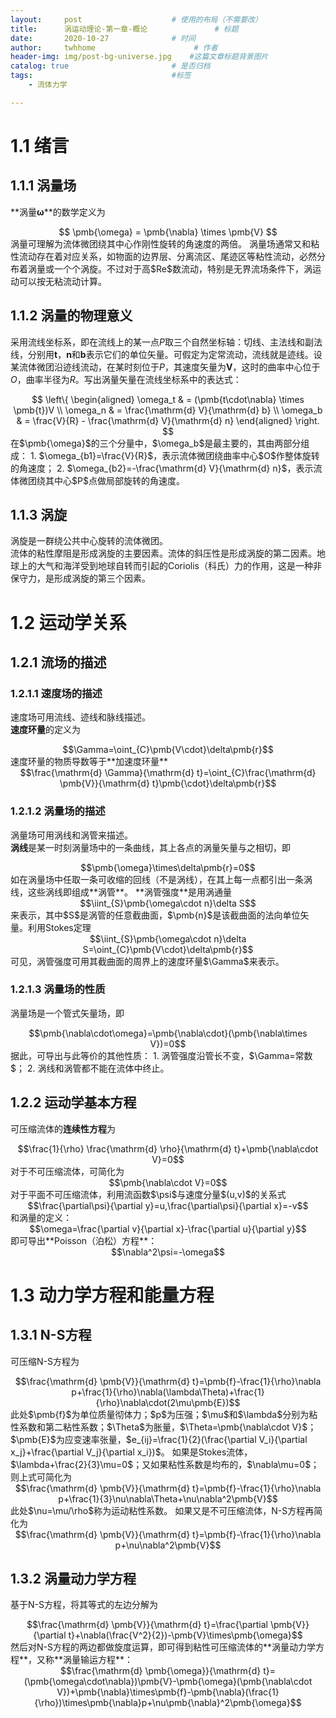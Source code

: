```yaml
---
layout:     post                    # 使用的布局（不需要改）
title:      涡运动理论-第一章-概论               # 标题 
date:       2020-10-27              # 时间
author:     twhhome                      # 作者
header-img: img/post-bg-universe.jpg    #这篇文章标题背景图片
catalog: true                       # 是否归档
tags:                               #标签
    - 流体力学

---
```


<head>
<!--    <script src="https://cdn.mathjax.org/mathjax/latest/MathJax.js?config=TeX-AMS-MML_HTMLorMML" type="text/javascript"></script>
    <script type="text/x-mathjax-config">
        MathJax.Hub.Config({
            tex2jax: {
            skipTags: ['script', 'noscript', 'style', 'textarea', 'pre'],
            inlineMath: [['$','$']]
            displayMath: [['$$','$$']]
            }
        });
    </script>-->
	<script type="text/x-mathjax-config">
		MathJax.Hub.Config({tex2jax: {inlineMath: [['$','$'], ['\\(','\\)']], displayMath: [ ['$$','$$'], ["\\[","\\]"] ]}});
	</script>
	<script type="text/javascript" async src="https://cdn.mathjax.org/mathjax/latest/MathJax.js?config=TeX-AMS_CHTML">
	</script>
</head>

# 1.1 绪言
## 1.1.1 涡量场
**涡量$\pmb{\omega}$**的数学定义为  
<center>$$ \pmb{\omega} = \pmb{\nabla} \times \pmb{V} $$</center>  
涡量可理解为流体微团绕其中心作刚性旋转的角速度的两倍。  
涡量场通常又和粘性流动存在着对应关系，如物面的边界层、分离流区、尾迹区等粘性流动，必然分布着涡量或一个个涡旋。不过对于高$Re$数流动，特别是无界流场条件下，涡运动可以按无粘流动计算。  

## 1.1.2 涡量的物理意义
采用流线坐标系，即在流线上的某一点$P$取三个自然坐标轴：切线、主法线和副法线，分别用$\pmb{t}$，$\pmb{n}$和$\pmb{b}$表示它们的单位矢量。可假定为定常流动，流线就是迹线。设某流体微团沿迹线流动，在某时刻位于$P$，其速度矢量为$\pmb{V}$，这时的曲率中心位于$O$，曲率半径为$R$。写出涡量矢量在流线坐标系中的表达式：  
<center>$$
\left\{
\begin{aligned}
\omega_t & = (\pmb{t\cdot\nabla} \times \pmb{t})V \\
\omega_n & = \frac{\mathrm{d} V}{\mathrm{d} b} \\
\omega_b & = \frac{V}{R} - \frac{\mathrm{d} V}{\mathrm{d} n}
\end{aligned}
\right.
$$</center>  
在$\pmb{\omega}$的三个分量中，$\omega_b$是最主要的，其由两部分组成：  
1. $\omega_{b1}=\frac{V}{R}$，表示流体微团绕曲率中心$O$作整体旋转的角速度；  
2. $\omega_{b2}=-\frac{\mathrm{d} V}{\mathrm{d} n}$，表示流体微团绕其中心$P$点做局部旋转的角速度。  

## 1.1.3 涡旋
涡旋是一群绕公共中心旋转的流体微团。  
流体的粘性摩阻是形成涡旋的主要因素。流体的斜压性是形成涡旋的第二因素。地球上的大气和海洋受到地球自转而引起的Coriolis（科氏）力的作用，这是一种非保守力，是形成涡旋的第三个因素。  

# 1.2 运动学关系
## 1.2.1 流场的描述
### 1.2.1.1 速度场的描述
速度场可用流线、迹线和脉线描述。  
**速度环量**的定义为  
<center>$$\Gamma=\oint_{C}\pmb{V\cdot}\delta\pmb{r}$$</center>  
速度环量的物质导数等于**加速度环量**  
<center>$$\frac{\mathrm{d} \Gamma}{\mathrm{d} t}=\oint_{C}\frac{\mathrm{d} \pmb{V}}{\mathrm{d} t}\pmb{\cdot}\delta\pmb{r}$$</center>  

### 1.2.1.2 涡量场的描述
涡量场可用涡线和涡管来描述。  
**涡线**是某一时刻涡量场中的一条曲线，其上各点的涡量矢量与之相切，即  
<center>$$\pmb{\omega}\times\delta\pmb{r}=0$$</center>  
如在涡量场中任取一条可收缩的回线（不是涡线），在其上每一点都引出一条涡线，这些涡线即组成**涡管**。  
**涡管强度**是用涡通量  
<center>$$\iint_{S}\pmb{\omega\cdot n}\delta S$$</center>  
来表示，其中$S$是涡管的任意截曲面，$\pmb{n}$是该截曲面的法向单位矢量。利用Stokes定理  
<center>$$\iint_{S}\pmb{\omega\cdot n}\delta S=\oint_{C}\pmb{V\cdot}\delta\pmb{r}$$</center>  
可见，涡管强度可用其截曲面的周界上的速度环量$\Gamma$来表示。  

### 1.2.1.3 涡量场的性质
涡量场是一个管式矢量场，即  
<center>$$\pmb{\nabla\cdot\omega}=\pmb{\nabla\cdot}(\pmb{\nabla\times V})=0$$</center>  
据此，可导出与此等价的其他性质：  
1. 涡管强度沿管长不变，$\Gamma=常数$；  
2. 涡线和涡管都不能在流体中终止。  

## 1.2.2 运动学基本方程
可压缩流体的**连续性方程**为  
<center>$$\frac{1}{\rho} \frac{\mathrm{d} \rho}{\mathrm{d} t}+\pmb{\nabla\cdot V}=0$$</center>  
对于不可压缩流体，可简化为  
<center>$$\pmb{\nabla\cdot V}=0$$</center>  
对于平面不可压缩流体，利用流函数$\psi$与速度分量$(u,v)$的关系式  
<center>$$\frac{\partial\psi}{\partial y}=u,\frac{\partial\psi}{\partial x}=-v$$</center>  
和涡量的定义：  
<center>$$\omega=\frac{\partial v}{\partial x}-\frac{\partial u}{\partial y}$$</center>  
即可导出**Poisson（泊松）方程**：  
<center>$$\nabla^2\psi=-\omega$$</center>  

# 1.3 动力学方程和能量方程
## 1.3.1 N-S方程
可压缩N-S方程为  
<center>$$\frac{\mathrm{d} \pmb{V}}{\mathrm{d} t}=\pmb{f}-\frac{1}{\rho}\nabla p+\frac{1}{\rho}\nabla(\lambda\Theta)+\frac{1}{\rho}\nabla\cdot(2\mu\pmb{E})$$</center>  
此处$\pmb{f}$为单位质量彻体力；$p$为压强；$\mu$和$\lambda$分别为粘性系数和第二粘性系数；$\Theta$为胀量，$\Theta=\pmb{\nabla\cdot V}$；$\pmb{E}$为应变速率张量，$e_{ij}=\frac{1}{2}(\frac{\partial V_i}{\partial x_j}+\frac{\partial V_j}{\partial x_i})$。  
如果是Stokes流体，$\lambda+\frac{2}{3}\mu=0$；又如果粘性系数是均布的，$\nabla\mu=0$；则上式可简化为  
<center>$$\frac{\mathrm{d} \pmb{V}}{\mathrm{d} t}=\pmb{f}-\frac{1}{\rho}\nabla p+\frac{1}{3}\nu\nabla\Theta+\nu\nabla^2\pmb{V}$$</center>  
此处$\nu=\mu/\rho$称为运动粘性系数。  
如果又是不可压缩流体，N-S方程再简化为  
<center>$$\frac{\mathrm{d} \pmb{V}}{\mathrm{d} t}=\pmb{f}-\frac{1}{\rho}\nabla p+\nu\nabla^2\pmb{V}$$</center>  

## 1.3.2 涡量动力学方程
基于N-S方程，将其等式的左边分解为  
<center>$$\frac{\mathrm{d} \pmb{V}}{\mathrm{d} t}=\frac{\partial \pmb{V}}{\partial t}+\nabla(\frac{V^2}{2})-\pmb{V}\times\pmb{\omega}$$</center>  
然后对N-S方程的两边都做旋度运算，即可得到粘性可压缩流体的**涡量动力学方程**，又称**涡量输运方程**：  
<center>$$\frac{\mathrm{d} \pmb{\omega}}{\mathrm{d} t}=(\pmb{\omega\cdot\nabla})\pmb{V}-\pmb{\omega}(\pmb{\nabla\cdot V})+\pmb{\nabla}\times\pmb{f}-\pmb{\nabla}(\frac{1}{\rho})\times\pmb{\nabla}p+\nu\pmb{\nabla}^2\pmb{\omega}$$</center>  
